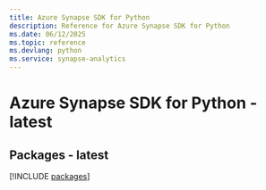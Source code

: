 ```yaml
---
title: Azure Synapse SDK for Python
description: Reference for Azure Synapse SDK for Python
ms.date: 06/12/2025
ms.topic: reference
ms.devlang: python
ms.service: synapse-analytics
---
```

# Azure Synapse SDK for Python - latest
## Packages - latest
[!INCLUDE [packages](synapse-index.md)]